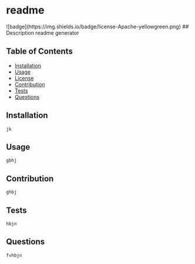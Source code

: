 
  <h1>readme </h1>
      ![badge](https://img.shields.io/badge/license-Apache-yellowgreen.png)
  ## Description
   readme generator

  ## Table of Contents
   - [Installation](#Installation)
   - [Usage](#Usage)
   - [License](#License)
   - [Contribution](#Contribution)
   - [Tests](#Tests)
   - [Questions](#questions)
   
  ## Installation
    jk

  ## Usage
    gbhj
  ## Contribution
    ghbj
  ## Tests
    hbjn
  ## Questions
    fvhbjn



   